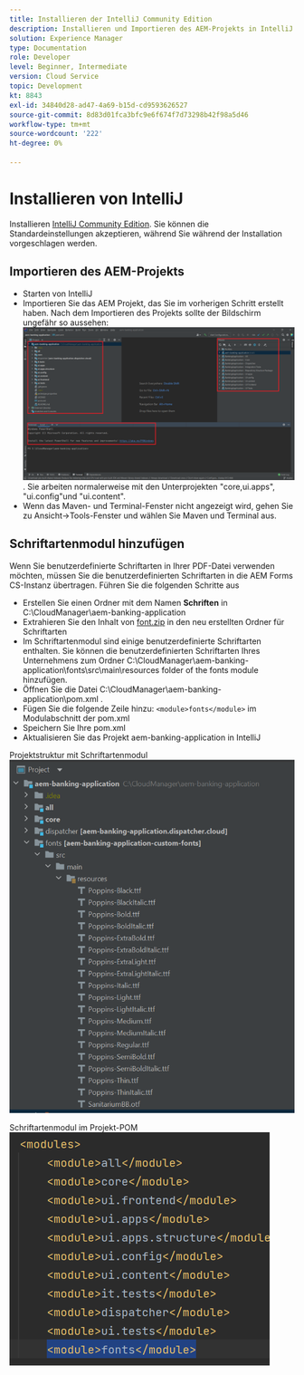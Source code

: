 ```yaml
---
title: Installieren der IntelliJ Community Edition
description: Installieren und Importieren des AEM-Projekts in IntelliJ
solution: Experience Manager
type: Documentation
role: Developer
level: Beginner, Intermediate
version: Cloud Service
topic: Development
kt: 8843
exl-id: 34840d28-ad47-4a69-b15d-cd9593626527
source-git-commit: 8d83d01fca3bfc9e6f674f7d73298b42f98a5d46
workflow-type: tm+mt
source-wordcount: '222'
ht-degree: 0%

---
```


# Installieren von IntelliJ

Installieren [IntelliJ Community Edition](https://www.jetbrains.com/idea/download/#section=windows). Sie können die Standardeinstellungen akzeptieren, während Sie während der Installation vorgeschlagen werden.

## Importieren des AEM-Projekts

* Starten von IntelliJ
* Importieren Sie das AEM Projekt, das Sie im vorherigen Schritt erstellt haben. Nach dem Importieren des Projekts sollte der Bildschirm ungefähr so aussehen: ![aem-banking-app](assets/aem-banking-app.png). Sie arbeiten normalerweise mit den Unterprojekten &quot;core,ui.apps&quot;, &quot;ui.config&quot;und &quot;ui.content&quot;.
* Wenn das Maven- und Terminal-Fenster nicht angezeigt wird, gehen Sie zu Ansicht->Tools-Fenster und wählen Sie Maven und Terminal aus.

## Schriftartenmodul hinzufügen

Wenn Sie benutzerdefinierte Schriftarten in Ihrer PDF-Datei verwenden möchten, müssen Sie die benutzerdefinierten Schriftarten in die AEM Forms CS-Instanz übertragen. Führen Sie die folgenden Schritte aus

* Erstellen Sie einen Ordner mit dem Namen **Schriften** in C:\CloudManager\aem-banking-application
* Extrahieren Sie den Inhalt von [font.zip](assets/fonts.zip) in den neu erstellten Ordner für Schriftarten
* Im Schriftartenmodul sind einige benutzerdefinierte Schriftarten enthalten. Sie können die benutzerdefinierten Schriftarten Ihres Unternehmens zum Ordner C:\CloudManager\aem-banking-application\fonts\src\main\resources folder of the fonts module hinzufügen.
* Öffnen Sie die Datei C:\CloudManager\aem-banking-application\pom.xml .
* Fügen Sie die folgende Zeile hinzu:  ```<module>fonts</module>``` im Modulabschnitt der pom.xml
* Speichern Sie Ihre pom.xml
* Aktualisieren Sie das Projekt aem-banking-application in IntelliJ

Projektstruktur mit Schriftartenmodul
![fonts-module](assets/fonts-module.png)

Schriftartenmodul im Projekt-POM
![fonts-pom](assets/fonts-module-pom.png)
